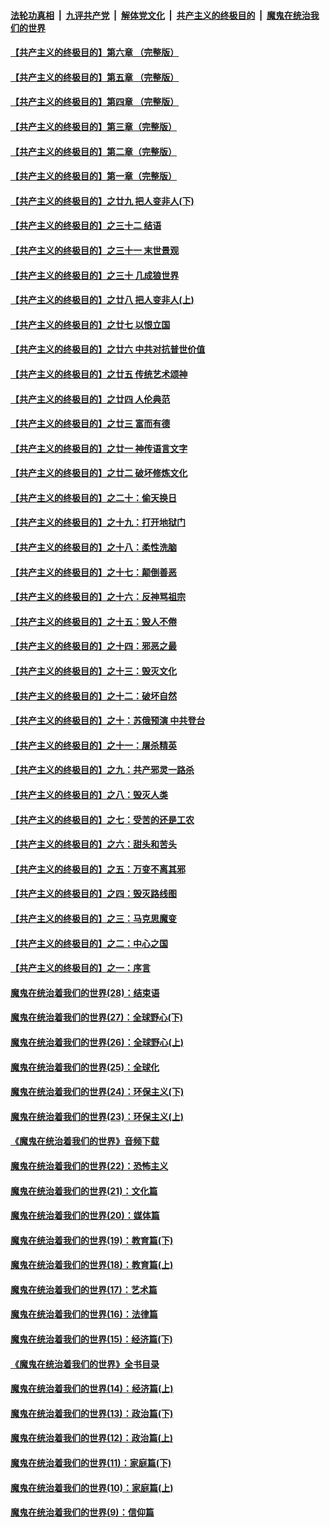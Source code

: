 

####  [法轮功真相](../../../../basic/blob/master/README.md?t=04132030) &nbsp;|&nbsp; [九评共产党](../../../../9ping.md/blob/master/README.md?t=04132030) &nbsp;|&nbsp; [解体党文化](../../../../jtdwh.md/blob/master/README.md?t=04132030)  &nbsp;|&nbsp; [共产主义的终极目的](../../../../gczydzjmd.md/blob/master/README.md?t=04132030) &nbsp;|&nbsp; [魔鬼在统治我们的世界](../../../../mgztzwmdsj.md/blob/master/README.md?t=04132030) 

#### [【共产主义的终极目的】第六章 （完整版）](../pages/nsc422/n11428913.md?t=04132030) 

#### [【共产主义的终极目的】第五章 （完整版）](../pages/nsc422/n11428912.md?t=04132030) 

#### [【共产主义的终极目的】第四章 （完整版）](../pages/nsc422/n11428907.md?t=04132030) 

#### [【共产主义的终极目的】第三章（完整版）](../pages/nsc422/n11428848.md?t=04132030) 

#### [【共产主义的终极目的】第二章（完整版）](../pages/nsc422/n11428831.md?t=04132030) 

#### [【共产主义的终极目的】第一章（完整版）](../pages/nsc422/n11417651.md?t=04132030) 

#### [【共产主义的终极目的】之廿九 把人变非人(下)](../pages/nsc422/n11344140.md?t=04132030) 

#### [【共产主义的终极目的】之三十二 结语](../pages/nsc422/n11360535.md?t=04132030) 

#### [【共产主义的终极目的】之三十一 末世景观](../pages/nsc422/n11351129.md?t=04132030) 

#### [【共产主义的终极目的】之三十 几成狼世界](../pages/nsc422/n11348280.md?t=04132030) 

#### [【共产主义的终极目的】之廿八 把人变非人(上)](../pages/nsc422/n11340492.md?t=04132030) 

#### [【共产主义的终极目的】之廿七 以恨立国](../pages/nsc422/n11336944.md?t=04132030) 

#### [【共产主义的终极目的】之廿六 中共对抗普世价值](../pages/nsc422/n11324785.md?t=04132030) 

#### [【共产主义的终极目的】之廿五 传统艺术颂神](../pages/nsc422/n11296396.md?t=04132030) 

#### [【共产主义的终极目的】之廿四 人伦典范](../pages/nsc422/n11296397.md?t=04132030) 

#### [【共产主义的终极目的】之廿三 富而有德](../pages/nsc422/n11283598.md?t=04132030) 

#### [【共产主义的终极目的】之廿一 神传语言文字](../pages/nsc422/n11263265.md?t=04132030) 

#### [【共产主义的终极目的】之廿二 破坏修炼文化](../pages/nsc422/n11245728.md?t=04132030) 

#### [【共产主义的终极目的】之二十：偷天换日](../pages/nsc422/n11238846.md?t=04132030) 

#### [【共产主义的终极目的】之十九：打开地狱门](../pages/nsc422/n11206376.md?t=04132030) 

#### [【共产主义的终极目的】之十八：柔性洗脑](../pages/nsc422/n11199994.md?t=04132030) 

#### [【共产主义的终极目的】之十七：颠倒善恶](../pages/nsc422/n11179782.md?t=04132030) 

#### [【共产主义的终极目的】之十六：反神骂祖宗](../pages/nsc422/n11166798.md?t=04132030) 

#### [【共产主义的终极目的】之十五：毁人不倦](../pages/nsc422/n11166792.md?t=04132030) 

#### [【共产主义的终极目的】之十四：邪恶之最](../pages/nsc422/n11150249.md?t=04132030) 

#### [【共产主义的终极目的】之十三：毁灭文化](../pages/nsc422/n11135227.md?t=04132030) 

#### [【共产主义的终极目的】之十二：破坏自然](../pages/nsc422/n11135214.md?t=04132030) 

#### [【共产主义的终极目的】之十：苏俄预演 中共登台](../pages/nsc422/n11118424.md?t=04132030) 

#### [【共产主义的终极目的】之十一：屠杀精英](../pages/nsc422/n11118442.md?t=04132030) 

#### [【共产主义的终极目的】之九：共产邪灵一路杀](../pages/nsc422/n11114139.md?t=04132030) 

#### [【共产主义的终极目的】之八：毁灭人类](../pages/nsc422/n11108503.md?t=04132030) 

#### [【共产主义的终极目的】之七：受苦的还是工农](../pages/nsc422/n11101809.md?t=04132030) 

#### [【共产主义的终极目的】之六：甜头和苦头](../pages/nsc422/n11096971.md?t=04132030) 

#### [【共产主义的终极目的】之五：万变不离其邪](../pages/nsc422/n11091285.md?t=04132030) 

#### [【共产主义的终极目的】之四：毁灭路线图](../pages/nsc422/n11086284.md?t=04132030) 

#### [【共产主义的终极目的】之三：马克思魔变](../pages/nsc422/n11061941.md?t=04132030) 

#### [【共产主义的终极目的】之二：中心之国](../pages/nsc422/n11047728.md?t=04132030) 

#### [【共产主义的终极目的】之一：序言](../pages/nsc422/n11086077.md?t=04132030) 

#### [魔鬼在统治着我们的世界(28)：结束语](../pages/nsc422/n10936246.md?t=04132030) 

#### [魔鬼在统治着我们的世界(27)：全球野心(下)](../pages/nsc422/n10928319.md?t=04132030) 

#### [魔鬼在统治着我们的世界(26)：全球野心(上)](../pages/nsc422/n10900318.md?t=04132030) 

#### [魔鬼在统治着我们的世界(25)：全球化](../pages/nsc422/n10788205.md?t=04132030) 

#### [魔鬼在统治着我们的世界(24)：环保主义(下)](../pages/nsc422/n10695307.md?t=04132030) 

#### [魔鬼在统治着我们的世界(23)：环保主义(上)](../pages/nsc422/n10688613.md?t=04132030) 

#### [《魔鬼在统治着我们的世界》音频下载](../pages/nsc422/n10635553.md?t=04132030) 

#### [魔鬼在统治着我们的世界(22)：恐怖主义](../pages/nsc422/n10614727.md?t=04132030) 

#### [魔鬼在统治着我们的世界(21)：文化篇](../pages/nsc422/n10597706.md?t=04132030) 

#### [魔鬼在统治着我们的世界(20)：媒体篇](../pages/nsc422/n10586579.md?t=04132030) 

#### [魔鬼在统治着我们的世界(19)：教育篇(下)](../pages/nsc422/n10564808.md?t=04132030) 

#### [魔鬼在统治着我们的世界(18)：教育篇(上)](../pages/nsc422/n10526970.md?t=04132030) 

#### [魔鬼在统治着我们的世界(17)：艺术篇](../pages/nsc422/n10499093.md?t=04132030) 

#### [魔鬼在统治着我们的世界(16)：法律篇](../pages/nsc422/n10485969.md?t=04132030) 

#### [魔鬼在统治着我们的世界(15)：经济篇(下)](../pages/nsc422/n10469975.md?t=04132030) 

#### [《魔鬼在统治着我们的世界》全书目录](../pages/nsc422/n10464261.md?t=04132030) 

#### [魔鬼在统治着我们的世界(14)：经济篇(上)](../pages/nsc422/n10457370.md?t=04132030) 

#### [魔鬼在统治着我们的世界(13)：政治篇(下)](../pages/nsc422/n10448270.md?t=04132030) 

#### [魔鬼在统治着我们的世界(12)：政治篇(上)](../pages/nsc422/n10444576.md?t=04132030) 

#### [魔鬼在统治着我们的世界(11)：家庭篇(下)](../pages/nsc422/n10440961.md?t=04132030) 

#### [魔鬼在统治着我们的世界(10)：家庭篇(上)](../pages/nsc422/n10435448.md?t=04132030) 

#### [魔鬼在统治着我们的世界(9)：信仰篇](../pages/nsc422/n10432159.md?t=04132030) 

